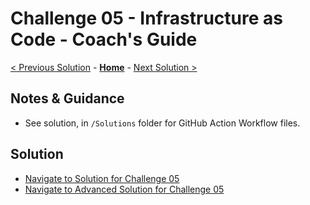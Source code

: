 # Challenge 05 - Infrastructure as Code - Coach's Guide

[< Previous Solution](./Solution-04.md) - **[Home](./README.md)** - [Next Solution >](./Solution-06.md)

## Notes & Guidance

- See solution, in `/Solutions` folder for GitHub Action Workflow files.

## Solution 
- [Navigate to Solution for Challenge 05](./Solution/Solution-05/Solution05.yml)
- [Navigate to Advanced Solution for Challenge 05](./Solution/Solution-05/Solution05-Advanced.yml)
